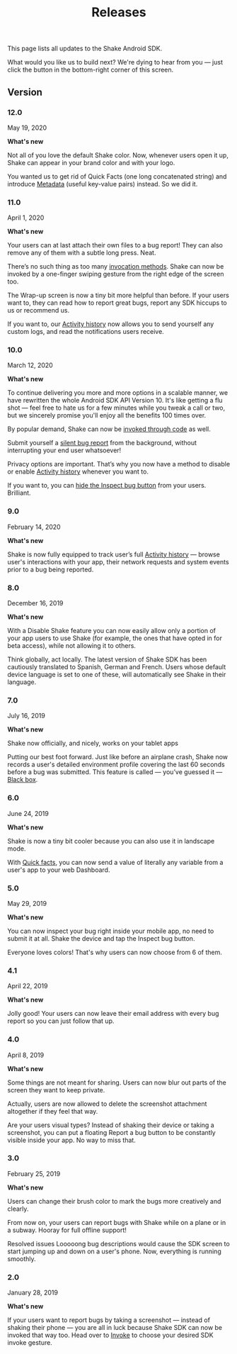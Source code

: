 ﻿---
id: android-releases
title: Releases
---
This page lists all updates to the Shake Android SDK.

What would you like us to build next? We're dying to hear from you — just click the button in the bottom-right corner of this screen.

## Version

### 12.0
May 19, 2020

**What's new**

Not all of you love the default Shake color. Now, whenever users open it up, Shake can appear in your brand color and with your logo.

You wanted us to get rid of Quick Facts (one long concatenated string) and introduce [Metadata](android/metadata.md) (useful key-value pairs) instead. So we did it.

### 11.0
April 1, 2020

**What's new**

Your users can at last attach their own files to a bug report! They can also remove any of them with a subtle long press. Neat.

There’s no such thing as too many [invocation methods](android/invoke.md). Shake can now be invoked by a one-finger swiping gesture from the right edge of the screen too.

The Wrap-up screen is now a tiny bit more helpful than before. If your users want to, they can read how to report great bugs, report any SDK hiccups to us or recommend us.

If you want to, our [Activity history](android/activity.md) now allows you to send yourself any custom logs, and read the notifications users receive.

### 10.0
March 12, 2020

**What's new**

To continue delivering you more and more options in a scalable manner, we have rewritten the whole Android SDK API Version 10. It's like getting a flu shot — feel free to hate us for a few minutes while you tweak a call or two, but we sincerely promise you'll enjoy all the benefits 100 times over.

By popular demand, Shake can now be [invoked through code](android/invoke.md) as well.

Submit yourself a [silent bug report](silent-reports.md) from the background, without interrupting your end user whatsoever!

Privacy options are important. That’s why you now have a method to disable or enable [Activity history](android/activity.md) whenever you want to.

If you want to, you can [hide the Inspect bug button](android/inspect.md) from your users. Brilliant.

### 9.0
February 14, 2020

**What's new**

Shake is now fully equipped to track user’s full [Activity history](android/activity.md) — browse user's interactions with your app, their network requests and system events prior to a bug being reported.

### 8.0
December 16, 2019

**What's new**

With a Disable Shake feature you can now easily allow only a portion of your app users to use Shake (for example, the ones that have opted in for beta access), while not allowing it to others.

Think globally, act locally. The latest version of Shake SDK has been cautiously translated to Spanish, German and French. Users whose default device language is set to one of these, will automatically see Shake in their language.

### 7.0
July 16, 2019

**What's new**

Shake now officially, and nicely, works on your tablet apps 

Putting our best foot forward. Just like before an airplane crash, Shake now records a user's detailed environment profile covering the last 60 seconds before a bug was submitted. This feature is called — you’ve guessed it — [Black box](android/blackbox.md).

### 6.0
June 24, 2019

**What's new**

Shake is now a tiny bit cooler because you can also use it in landscape mode.

With [Quick facts](android/quick-facts.md), you can now send a value of literally any variable from a user's app to your web Dashboard.

### 5.0
May 29, 2019

**What's new**

You can now inspect your bug right inside your mobile app, no need to submit it at all. Shake the device and tap the Inspect bug button.

Everyone loves colors! That's why users can now choose from 6 of them.

### 4.1
April 22, 2019

**What's new**

Jolly good! Your users can now leave their email address with every bug report so you can just follow that up.

### 4.0
April 8, 2019

**What's new**

Some things are not meant for sharing. Users can now blur out parts of the screen they want to keep private.

Actually, users are now allowed to delete the screenshot attachment altogether if they feel that way.

Are your users visual types? Instead of shaking their device or taking a screenshot, you can put a floating Report a bug button to be constantly visible inside your app. No way to miss that.

### 3.0
February 25, 2019

**What's new**

Users can change their brush color to mark the bugs more creatively and clearly.

From now on, your users can report bugs with Shake while on a plane or in a subway. Hooray for full offline support!

Resolved issues
Looooong bug descriptions would cause the SDK screen to start jumping up and down on a user's phone. Now, everything is running smoothly.

### 2.0
January 28, 2019

**What's new**

If your users want to report bugs by taking a screenshot — instead of shaking their phone — you are all in luck 
because Shake SDK can now be invoked that way too. Head over to [Invoke](android/invoke.md) to choose your desired SDK invoke gesture.
